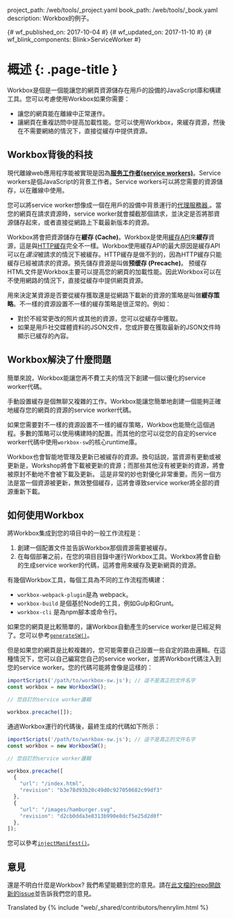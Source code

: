project_path: /web/tools/_project.yaml 
book_path: /web/tools/_book.yaml 
description: Workbox的例子。

{# wf_published_on: 2017-10-04 #}
{# wf_updated_on: 2017-11-10 #}
{# wf_blink_components: Blink>ServiceWorker #}

# 概述 {: .page-title }

Workbox是個是一個能讓您的網頁資源儲存在用戶的設備的JavaScript庫和構建工具。您可以考慮使用Workbox如果你需要：

- 讓您的網頁能在離線中正常運作。
- 讓網頁在重複訪問中提高加載性能。您可以使用Workbox，來緩存資源，然後在不需要網絡的情況下，直接從緩存中提供資源。

## Workbox背後的科技

現代離線web應用程序能被實現是因為[**服务工作者(service workers)**](https://developers.google.com/web/fundamentals/getting-started/primers/service-workers)。Service workers是個JavaScript的背景工作者。Service workers可以將您需要的資源儲存，以在離線中使用。

您可以將service worker想像成一個在用戶的設備中背景運行的[代理服務器 ](https://en.wikipedia.org/wiki/Proxy_server)。當您的網頁在請求資源時，service worker就會攔截那個請求，並決定是否將那資源儲存起來，或者直接從網路上下載最新版本的資源。

Workbox將會把資源儲存在**緩存 (Cache)**。Workbox是使用[緩存API](https://developer.mozilla.org/en-US/docs/Web/API/Cache)來**緩存**資源，這是與[HTTP緩存](https://developers.google.com/web/fundamentals/performance/optimizing-content-efficiency/http-caching)完全不一樣。Workbox使用緩存API的最大原因是緩存API可以在*還沒*被請求的情況下被緩存。HTTP緩存是做不到的，因為HTTP緩存只能緩存已經被請求的資源。預先儲存資源是叫做**预缓存 (Precache)**。 预缓存 HTML文件是Workbox主要可以提高您的網頁的加載性能。因此Workbox可以在不使用網路的情況下，直接從緩存中提供網頁資源。

用來決定某資源是否要從緩存獲取還是從網路下載新的資源的策略是叫做**緩存策略**。不一樣的資源設置不一樣的緩存策略是很正常的。例如：

- 對於不經常更改的照片或其他的資源，您可以從緩存中獲取。
- 如果是用戶社交媒體資料的JSON文件，您或許要在獲取最新的JSON文件時顯示已緩存的內容。

## Workbox解決了什麼問題

簡單來說，Workbox能讓您再不費工夫的情況下創建一個以優化的service worker代碼。

手動設置緩存是個無聊又複雜的工作。Workbox能讓您簡單地創建一個能夠正確地緩存您的網頁的資源的service worker代碼。

如果您需要對不一樣的資源設置不一樣的緩存策略，Workbox也能簡化這個過程。多數的策略可以使用構建時的配置。而其他的您可以從您的自定的service worker代碼中使用`workbox-sw`的核心runtime庫。

Workbox也會智能地管理及更新已被緩存的資源。換句話說，當資源有更動或被更新是，Workshop將會下載被更新的資源；而那些其他沒有被更新的資源，將會被原封不動地不會被下載及更新。 這是非常的妙也對優化非常重要。而另一個方法是當一個資源被更新，無效整個緩存，這將會導致service worker將全部的資源重新下載。

## 如何使用Workbox

將Workbox集成到您的項目中的一般工作流程是：

1. 創建一個配置文件並告訴Workbox那個資源需要被緩存。
2. 在每個部署之前，在您的項目目錄中運行Workbox工具。Workbox將會自動的生成service worker的代碼，這將會用來緩存及更新網頁的資源。

有幾個Workbox工具，每個工具為不同的工作流程而構建：

- `workbox-webpack-plugin`是為 webpack。
- `workbox-build` 是個基於Node的工具，例如Gulp和Grunt。
- `workbox-cli` 是為npm腳本或命令行。

如果您的網頁是比較簡單的，讓Workbox自動產生的service worker是已經足夠了。您可以參考[`generateSW()`](reference-docs/latest/module-workbox-build.html#.generateSW)。

但是如果您的網頁是比較複雜的，您可能需要自己設置一些自定的路由邏輯。在這種情況下，您可以自己編寫您自己的service worker，並將Workbox代碼注入到您的service worker。您的代碼可能將會像是這樣的：

```javascript
importScripts('/path/to/workbox-sw.js'); // 這不是真正的文件名字
const workbox = new WorkboxSW();

// 您自訂的service worker邏輯

workbox.precache([]);
```

通過Workbox運行的代碼後，最終生成的代碼如下所示：

```javascript
importScripts('/path/to/workbox-sw.js'); // 這不是真正的文件名字
const workbox = new WorkboxSW();

// 您自訂的service worker邏輯

workbox.precache([
  {
    "url": "/index.html",
    "revision": "b3e78d93b20c49d0c927050682c99df3"
  },
  {
    "url": "/images/hamburger.svg",
    "revision": "d2cb0dda3e8313b990e8dcf5e25d2d0f"
  },
]);
```

您可以參考[`injectManifest()`](reference-docs/latest/module-workbox-build.html#.injectManifest)。

## 意見

還是不明白什麼是Workbox? 我們希望能聽到您的意見。請在[此文檔的repo開啟新的issue](https://github.com/GoogleChrome/workbox-microsite/issues/new?title=%5BOverview%5D)並告訴我們您的意見。

Translated by {% include "web/_shared/contributors/henrylim.html %}
